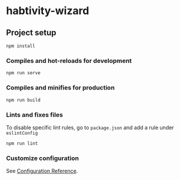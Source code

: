 # habtivity-wizard

## Project setup
```
npm install
```

### Compiles and hot-reloads for development
```
npm run serve
```

### Compiles and minifies for production
```
npm run build
```

### Lints and fixes files
To disable specific lint rules, go to `package.json` and add a rule under `eslintConfig`

```
npm run lint
```

### Customize configuration
See [Configuration Reference](https://cli.vuejs.org/config/).
